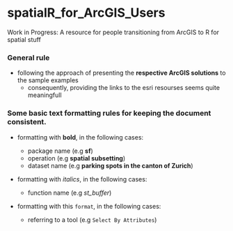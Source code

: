 # spatialR_for_ArcGIS_Users
Work in Progress: A resource for people transitioning from ArcGIS to R for spatial stuff


### General rule

- following the approach of presenting the __respective ArcGIS solutions__ to the sample examples
    - consequently, providing the links to the esri resourses seems quite meaningfull


### Some basic text formatting rules for keeping the document consistent.

- formatting with __bold__, in the following cases:
    - package name (e.g __sf__)
    - operation (e.g __spatial subsetting__)
    - dataset name (e.g __parking spots in the canton of Zurich__)
    
- formatting with _italics_, in the following cases:
    - function name (e.g _st_buffer_)
    
- formatting with this `format`, in the following cases:
    - referring to a tool (e.g `Select By Attributes`) 
